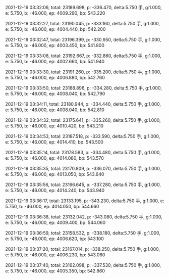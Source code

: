 2021-12-19 03:32:06, total: 23189.698, p: -336.470, delta:5.750 手, g:1.000, e: 5.750, b: -46.000, ep: 4009.290, bp: 543.220

2021-12-19 03:32:27, total: 23190.045, p: -333.160, delta:5.750 手, g:1.000, e: 5.750, b: -46.000, ep: 4004.440, bp: 542.200

2021-12-19 03:32:47, total: 23196.399, p: -330.950, delta:5.750 手, g:1.000, e: 5.750, b: -46.000, ep: 4003.450, bp: 541.800

2021-12-19 03:33:08, total: 23192.667, p: -332.860, delta:5.750 手, g:1.000, e: 5.750, b: -46.000, ep: 4002.660, bp: 541.940

2021-12-19 03:33:30, total: 23191.260, p: -335.200, delta:5.750 手, g:1.000, e: 5.750, b: -46.000, ep: 4006.880, bp: 542.760

2021-12-19 03:33:50, total: 23188.896, p: -334.280, delta:5.750 手, g:1.000, e: 5.750, b: -46.000, ep: 4008.040, bp: 542.790

2021-12-19 03:34:11, total: 23180.944, p: -334.440, delta:5.750 手, g:1.000, e: 5.750, b: -46.000, ep: 4008.040, bp: 542.810

2021-12-19 03:34:32, total: 23175.641, p: -335.260, delta:5.750 手, g:1.000, e: 5.750, b: -46.000, ep: 4010.420, bp: 543.210

2021-12-19 03:34:53, total: 23187.518, p: -333.590, delta:5.750 手, g:1.000, e: 5.750, b: -46.000, ep: 4014.410, bp: 543.500

2021-12-19 03:35:14, total: 23178.583, p: -334.480, delta:5.750 手, g:1.000, e: 5.750, b: -46.000, ep: 4014.080, bp: 543.570

2021-12-19 03:35:35, total: 23170.809, p: -336.070, delta:5.750 手, g:1.000, e: 5.750, b: -46.000, ep: 4013.050, bp: 543.640

2021-12-19 03:35:56, total: 23166.645, p: -337.280, delta:5.750 手, g:1.000, e: 5.750, b: -46.000, ep: 4014.240, bp: 543.940

2021-12-19 03:36:17, total: 23133.195, p: -343.230, delta:5.750 手, g:1.000, e: 5.750, b: -46.000, ep: 4014.050, bp: 544.660

2021-12-19 03:36:38, total: 23132.042, p: -343.080, delta:5.750 手, g:1.000, e: 5.750, b: -46.000, ep: 4009.400, bp: 544.060

2021-12-19 03:36:59, total: 23158.532, p: -338.180, delta:5.750 手, g:1.000, e: 5.750, b: -46.000, ep: 4006.620, bp: 543.100

2021-12-19 03:37:20, total: 23167.014, p: -338.250, delta:5.750 手, g:1.000, e: 5.750, b: -46.000, ep: 4006.230, bp: 543.060

2021-12-19 03:37:40, total: 23162.098, p: -337.530, delta:5.750 手, g:1.000, e: 5.750, b: -46.000, ep: 4005.350, bp: 542.860